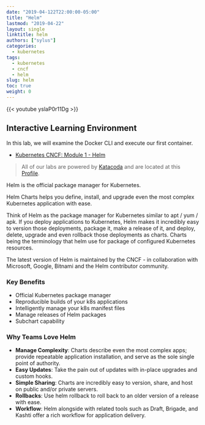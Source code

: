 ```yaml
---
date: "2019-04-122T22:00:00-05:00"
title: "Helm"
lastmod: "2019-04-22"
layout: single
linktitle: helm
authors: ["sylus"]
categories:
  - kubernetes
tags:
  - kubernetes
  - cncf
  - helm
slug: helm
toc: true
weight: 0
---
```


{{< youtube yslaP0r11Dg >}}

## Interactive Learning Environment

In this lab, we will examine the Docker CLI and execute our first container.

* [Kubernetes CNCF: Module 1 - Helm][katacoda-helm]

> All of our labs are powered by [Katacoda][katacoda] and are located at this [Profile][katacoda-sylus].

Helm is the official package manager for Kubernetes.

Helm Charts helps you define, install, and upgrade even the most complex Kubernetes application with ease.

Think of Helm as the package manager for Kubernetes similar to apt / yum / apk. If you deploy applications to Kubernetes, Helm makes it incredibly easy to version those deployments, package it, make a release of it, and deploy, delete, upgrade and even rollback those deployments as charts. Charts being the terminology that helm use for package of configured Kubernetes resources.

The latest version of Helm is maintained by the CNCF - in collaboration with Microsoft, Google, Bitnami and the Helm contributor community.

### Key Benefits

* Official Kubernetes package manager
* Reproducible builds of your k8s applications
* Intelligently manage your k8s manifest files
* Manage releases of Helm packages
* Subchart capability

### Why Teams Love Helm

* **Manage Complexity**: Charts describe even the most complex apps; provide repeatable application installation, and serve as the sole single point of authority.
* **Easy Updates**: Take the pain out of updates with in-place upgrades and custom hooks.
* **Simple Sharing**: Charts are incredibly easy to version, share, and host on public and/or private servers.
* **Rollbacks**: Use helm rollback to roll back to an older version of a release with ease.
* **Workflow**: Helm alongside with related tools such as Draft, Brigade, and Kashti offer a rich workflow for application delivery.

<!-- Links Referenced -->

[katacoda]:                 https://katacoda.com
[katacoda-sylus]:           https://katacoda.com/sylus
[katacoda-helm]:            https://katacoda.com/sylus/courses/kubernetes-cncf/module-1
